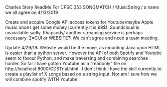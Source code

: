 Charles Story ReadMe
For CPSC 353 SONGMATCH / MusicString / a name we all agree on
4/13/2019

Create and acquire Google API access tokens for Youtube/maybe Apple music once I get some money (currently it is 99$). Soundcloud
is unavailable sadly. Rhapsody/ another streaming service is perhaps necessary.
2=GUI or WEBSITE?! We can't agree and need a team meeting.

Update 4/29/19:
Website would be the move, as mounting Java upon HTML is easier than a python server. However the API of both Spotify and Youtube seem to favour Python, and make traversing and combining searches harder. 
So far I have gotten Youtube as a "readonly" file on http://localhost:8000/CDSTrial.html . I don't think I have the skill currently to create a playlist of X songs based on a string input. Nor am I sure how we will combine spotify WITH Youtube.
